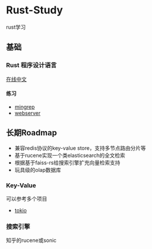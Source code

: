 # Rust-Study
rust学习

## 基础

### Rust 程序设计语言
[在线中文](https://kaisery.github.io/trpl-zh-cn/title-page.html)

#### 练习
- [mingrep](https://kaisery.github.io/trpl-zh-cn/ch12-00-an-io-project.html)
- [webserver](https://kaisery.github.io/trpl-zh-cn/ch20-00-final-project-a-web-server.html)


## 长期Roadmap
- 兼容redis协议的key-value store，支持多节点路由分片等
- 基于rucene实现一个类elasticsearch的全文检索
- 根据基于faiss-rs给搜索引擎扩充向量检索支持
- 玩具级的olap数据库

### Key-Value
可以参考多个项目
- [tokio](https://github.com/tokio-rs/mini-redis)

### 搜索引擎
知乎的rucene或sonic